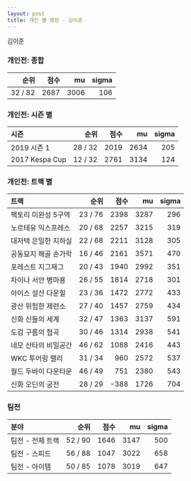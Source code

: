 ```yaml
---
layout: post
title: 개인 별 랭킹 - 김이준
---
```


김이준

### 개인전: 종합

| 순위 | 점수 | mu | sigma |
|---:|---:|---:|---:|
| 32 / 82 | 2687 | 3006 | 106 |

### 개인전: 시즌 별

| 시즌 | 순위 | 점수 | mu | sigma |
|:---|---:|---:|---:|---:|
| 2019 시즌 1 | 28 / 32 | 2019 | 2634 | 205 |
| 2017 Kespa Cup | 12 / 32 | 2761 | 3134 | 124 |

### 개인전: 트랙 별

| 트랙 | 순위 | 점수 | mu | sigma |
|:---|---:|---:|---:|---:|
| 팩토리 미완성 5구역 | 23 / 76 | 2398 | 3287 | 296 |
| 노르테유 익스프레스 | 20 / 68 | 2257 | 3215 | 319 |
| 대저택 은밀한 지하실 | 22 / 68 | 2211 | 3128 | 305 |
| 공동묘지 해골 손가락 | 16 / 46 | 2161 | 3571 | 470 |
| 포레스트 지그재그 | 20 / 43 | 1940 | 2992 | 351 |
| 차이나 서안 병마용 | 26 / 55 | 1814 | 2718 | 301 |
| 아이스 설산 다운힐 | 23 / 36 | 1472 | 2772 | 433 |
| 광산 위험한 제련소 | 27 / 40 | 1457 | 2759 | 434 |
| 신화 신들의 세계 | 32 / 47 | 1363 | 3137 | 591 |
| 도검 구름의 협곡 | 30 / 46 | 1314 | 2938 | 541 |
| 네모 산타의 비밀공간 | 46 / 62 | 1088 | 2416 | 443 |
| WKC 투어링 랠리 | 31 / 34 | 960 | 2572 | 537 |
| 월드 두바이 다운타운 | 46 / 49 | 751 | 2380 | 543 |
| 신화 오딘의 궁전 | 28 / 29 | -388 | 1726 | 704 |

### 팀전

| 분야 | 순위 | 점수 | mu | sigma |
|:---|---:|---:|---:|---:|
| 팀전 - 전체 트랙 | 52 / 90 | 1646 | 3147 | 500 |
| 팀전 - 스피드 | 56 / 88 | 1047 | 3022 | 658 |
| 팀전 - 아이템 | 50 / 85 | 1078 | 3019 | 647 |
